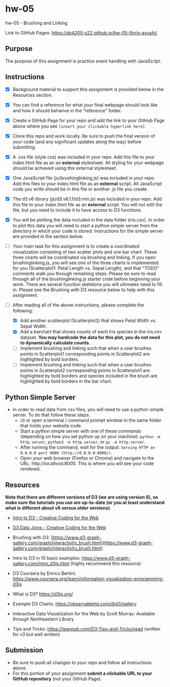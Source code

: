 # hw-05
hw-05 - Brushing and Linking 

Link to GitHub Pages: https://ds4200-s22.github.io/hw-05-floris-ayushi/

## Purpose

The purpose of this assignment is practice event handling with JavaScript.  

## Instructions

- [x] Background material to support this assignment is provided below in the Resources section.  

- [x] You can find a reference for what your final webpage should look like and how it should behanve in the "reference" folder. 

- [x] Create a GitHub Page for your repo and add the link to your GitHub Page above where you see `[insert your clickable hyperlink here]`. 

- [x] Clone this repo and work locally. Be sure to push the final version of your code (and any significant updates along the way) before submitting. 

- [x] A .css file (style.css) was included in your repo. Add this file to your index.html file as an an **external** stylesheet. All styling for your webpage should be achieved using this external stylesheet.  

- [x] One JavaScript file (js/brushinglinking.js) was included in your repo. Add this files to your index.html file as an **external** script. All JavaScript code you write should be in this file or another .js file you create. 

- [x] The d3.v6 library (js/d3.v6.1.1/d3.min.js) was included in your repo. Add this file to your index.html file as an **external** script. You will not edit the file, but you need to include it to have access to D3 functions.     

- [x] You will be plotting the data included in the data folder (iris.csv). In order to plot this data you will need to start a python simple server from the directory in which your code is stored. Instructions for the simple server are provided in the section below.         

- [ ] Your main task for this assignment is to create a coordinated visualization consisting of two scatter plots and one bar chart. These three charts will be coordinated via brushing and linking. If you open brushinglinking.js, you will see one of the three charts is implemented for you (Scatterplot1: Petal Length vs. Sepal Length), and that "TODO" comments walk you through remaining steps. Please be sure to read through all of the brushinglinking.js starter code before beginning your work. There are several function skeletons you will ultimates need to fill in. Please see the Brushing with D3 resource below to help with this assignment.  

- [ ] After reading all of the above instructions, please complete the following:
    - [x] Add another scatterplot (Scatterplot2) that shows Petal Width vs. Sepal Width.  
    - [x] Add a barchart that shows counts of each Iris species in the iris.csv dataset. **You may hardcode the data for this plot, you do not need to dynamically calculate counts.** 
    - [ ] Implement brushing and linking such that when a user brushes points in Scatterplot1 corresponding points in Scatterplot2 are highlighted by bold borders.
    - [ ] Implement brushing and linking such that when a user brushes points in Scatterplot2 corresponding points in Scatterplot1 are highlighted by bold borders and species included in the brush are highlighted by bold borders in the bar chart.      

## Python Simple Server

- In order to read data from csv files, you will need to use a python simple server. To do that follow these steps:
  - `CD` or open a terminal / command prompt window in the same folder that holds your website code.
  - Start a python simple server with one of these commands (depending on how you set python up on your machine): `python -m http.server`, `python3 -m http.server`, or `py -m http.server`. 
  - After running the command, wait for the output: `Serving HTTP on 0.0.0.0 port 8000 (http://0.0.0.0:8000/)`.
  - Open your web browser (Firefox or Chrome) and navigate to the URL: http://localhost:8000. This is where you will see your code rendered. 

## Resources 

**Note that there are different versions of D3 (we are using version 6), so make sure the tutorials you use are up-to-date (or you at least understand what is different about v6 versus older versions).**

* [Intro to D3 - Creative Coding for the Web](https://www.fluidencodings.com/teaching-materials/cc-for-the-web/v1/page.php?pid=svg)

* [D3 Data Joins - Creative Coding for the Web](https://www.fluidencodings.com/teaching-materials/cc-for-the-web/v1/page.php?pid=data-joins) 

* Brushing with D3: [https://www.d3-graph-gallery.com/graph/interactivity_brush.html](https://www.d3-graph-gallery.com/graph/interactivity_brush.html)

* Intro to D3 in 10 basic examples: https://www.d3-graph-gallery.com/intro_d3js.html (highly recommend this resource)

* D3 Coursera by Enrico Bertini: https://www.coursera.org/learn/information-visualization-programming-d3js

* What is D3? https://d3js.org/

* Example D3 Charts: https://observablehq.com/@d3/gallery

* Interactive Data Visualization for the Web by Scott Murray: Available through Northeastern Library

* Tips and Tricks: https://leanpub.com/D3-Tips-and-Tricks/read (written for v3 but well written)

## Submission

* Be sure to push all changes to your repo and follow all instructions above. 
* For this portion of your assignment **submit a clickable URL to your GitHub repository** (not your GitHub Page).
